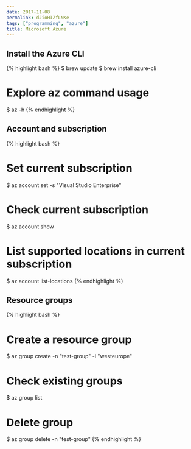 ```yaml
---
date: 2017-11-08
permalink: dJioHIZfLNKe
tags: ["programming", "azure"]
title: Microsoft Azure
---
```


## Install the Azure CLI

{% highlight bash %}
$ brew update
$ brew install azure-cli
# Explore az command usage
$ az -h
{% endhighlight %}

## Account and subscription

{% highlight bash %}
# Set current subscription
$ az account set -s "Visual Studio Enterprise"
# Check current subscription
$ az account show
# List supported locations in current subscription
$ az account list-locations
{% endhighlight %}

## Resource groups

{% highlight bash %}
# Create a resource group
$ az group create -n "test-group" -l "westeurope"
# Check existing groups
$ az group list
# Delete group
$ az group delete -n "test-group"
{% endhighlight %}


